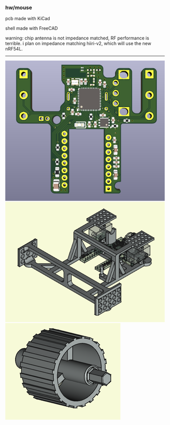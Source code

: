 
### hw/mouse

pcb made with KiCad

shell made with FreeCAD

warning: chip antenna is not impedance matched, RF performance is terrible. i plan on impedance matching hiiri-v2, which will use the new nRF54L.

---

![](pcb.png)
![](shell.png)
![](scroll.png)